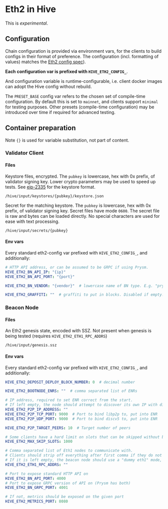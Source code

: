 # Eth2 in Hive

This is *experimental*.

## Configuration

Chain configuration is provided via environment vars, for the clients to build configs in their format of preference.
The configuration (incl. formatting of values) matches the [Eth2 config spec](https://github.com/ethereum/consensus-specs/tree/dev/configs)).

**Each configuration var is prefixed with `HIVE_ETH2_CONFIG_`**.

And configuration variable is runtime-configurable, i.e. client docker images can adopt the Hive config without rebuild. 

The `PRESET_BASE` config var refers to the chosen set of compile-time configuration.
By default this is set to `mainnet`, and clients support `minimal` for testing purposes.
Other presets (compile-time configuration) may be introduced over time if required for advanced testing.

## Container preparation

Note `{}` is used for variable substitution, not part of content.

### Validator Client

#### Files

Keystore files, encrypted. The `pubkey` is lowercase, hex with 0x prefix, of validator signing key.
Lower crypto parameters may be used to speed up tests.
See [eip-2335](https://github.com/ethereum/EIPs/blob/master/EIPS/eip-2335.md) for the keystore format.
```
/hive/input/keystores/{pubkey}/keystore.json
```

Secret for the matching keystore. The `pubkey` is lowercase, hex with 0x prefix, of validator signing key.
Secret files have mode `0600`. The secret file is raw and bytes can be loaded directly.
No special characters are used for ease with text processing.
```
/hive/input/secrets/{pubkey}
```

#### Env vars

Every standard eth2-config var prefixed with `HIVE_ETH2_CONFIG_`, and additionally:

```yaml
# HTTP API address, or can be assumed to be GRPC if using Prysm.
HIVE_ETH2_BN_API_IP: "{ip}"
HIVE_ETH2_BN_API_PORT: "{port}"

HIVE_ETH2_BN_VENDOR: "{vendor}"  # lowercase name of BN type. E.g. "prysm"

HIVE_ETH2_GRAFFITI: ""  # graffiti to put in blocks. Disabled if empty.
```

### Beacon Node

#### Files

An Eth2 genesis state, encoded with SSZ. Not present when genesis is being tested (requires `HIVE_ETH2_ETH1_RPC_ADDRS`)
```
/hive/input/genesis.ssz
```

#### Env vars

Every standard eth2-config var prefixed with `HIVE_ETH2_CONFIG_`, and additionally:

```yaml
HIVE_ETH2_DEPOSIT_DEPLOY_BLOCK_NUMBER: 0  # decimal number

HIVE_ETH2_BOOTNODE_ENRS: ""  # comma separated list of ENRs

# IP address, required to set ENR correct from the start.
# If left empty, the node should attempt to discover its own IP with discv5.
HIVE_ETH2_P2P_IP_ADDRESS: ""
HIVE_ETH2_P2P_TCP_PORT: 9000  # Port to bind libp2p to, put into ENR
HIVE_ETH2_P2P_UDP_PORT: 9000  # Port to bind discv5 to, put into ENR

HIVE_ETH2_P2P_TARGET_PEERS: 10  # Target number of peers

# Some clients have a hard limit on slots that can be skipped without block. 
HIVE_ETH2_MAX_SKIP_SLOTS: 1000

# Comma separated list of Eth1 nodes to communicate with.
# Clients should strip off everything after first comma if they do not load-balancing between them.
# If it is left empty, the beacon node should use a "dummy eth1" mode, where it fills Eth1 votes with mock data.
HIVE_ETH2_ETH1_RPC_ADDRS: ""

# Port to expose standard HTTP API on 
HIVE_ETH2_BN_API_PORT: 4000
# Port to expose GRPC version of API on (Prysm has both)
HIVE_ETH2_BN_GRPC_PORT: 4001

# If not, metrics should be exposed on the given port
HIVE_ETH2_METRICS_PORT: 8080
```
